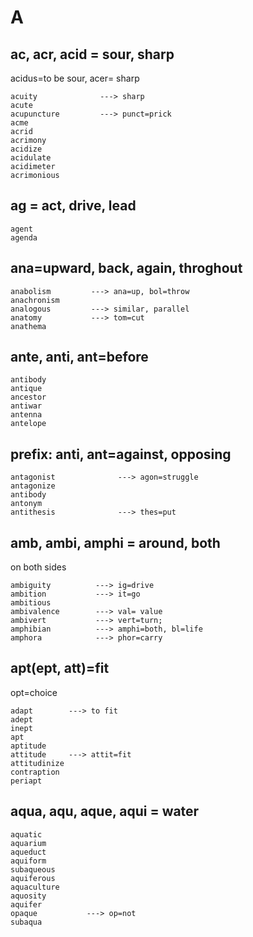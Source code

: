 # A
## ac, acr, acid = sour, sharp
acidus=to be sour, acer= sharp
```
acuity              ---> sharp 
acute
acupuncture         ---> punct=prick
acme
acrid
acrimony
acidize
acidulate
acidimeter
acrimonious
```

## ag = act, drive, lead
```
agent
agenda

```

## ana=upward, back, again, throghout
```
anabolism         ---> ana=up, bol=throw
anachronism       
analogous         ---> similar, parallel
anatomy           ---> tom=cut
anathema
```
## ante, anti, ant=before
```
antibody
antique
ancestor
antiwar
antenna
antelope
```
## prefix: anti, ant=against, opposing
```
antagonist              ---> agon=struggle
antagonize
antibody
antonym
antithesis              ---> thes=put
```


## amb, ambi, amphi = around, both
on both sides
```
ambiguity          ---> ig=drive
ambition           ---> it=go
ambitious
ambivalence        ---> val= value
ambivert           ---> vert=turn; 
amphibian          ---> amphi=both, bl=life
amphora            ---> phor=carry
```

## apt(ept, att)=fit
opt=choice
```
adapt        ---> to fit
adept
inept
apt
aptitude
attitude     ---> attit=fit
attitudinize 
contraption
periapt
```

## aqua, aqu, aque, aqui = water
```
aquatic
aquarium
aqueduct
aquiform
subaqueous
aquiferous
aquaculture
aquosity
aquifer
opaque           ---> op=not
subaqua


```
